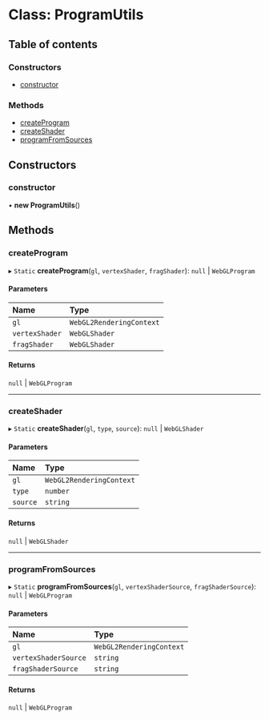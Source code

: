 # Class: ProgramUtils

## Table of contents

### Constructors

- [constructor](ProgramUtils.md#constructor)

### Methods

- [createProgram](ProgramUtils.md#createprogram)
- [createShader](ProgramUtils.md#createshader)
- [programFromSources](ProgramUtils.md#programfromsources)

## Constructors

### constructor

• **new ProgramUtils**()

## Methods

### createProgram

▸ `Static` **createProgram**(`gl`, `vertexShader`, `fragShader`): `null` \| `WebGLProgram`

#### Parameters

| Name           | Type                     |
| :------------- | :----------------------- |
| `gl`           | `WebGL2RenderingContext` |
| `vertexShader` | `WebGLShader`            |
| `fragShader`   | `WebGLShader`            |

#### Returns

`null` \| `WebGLProgram`

---

### createShader

▸ `Static` **createShader**(`gl`, `type`, `source`): `null` \| `WebGLShader`

#### Parameters

| Name     | Type                     |
| :------- | :----------------------- |
| `gl`     | `WebGL2RenderingContext` |
| `type`   | `number`                 |
| `source` | `string`                 |

#### Returns

`null` \| `WebGLShader`

---

### programFromSources

▸ `Static` **programFromSources**(`gl`, `vertexShaderSource`, `fragShaderSource`): `null` \| `WebGLProgram`

#### Parameters

| Name                 | Type                     |
| :------------------- | :----------------------- |
| `gl`                 | `WebGL2RenderingContext` |
| `vertexShaderSource` | `string`                 |
| `fragShaderSource`   | `string`                 |

#### Returns

`null` \| `WebGLProgram`
